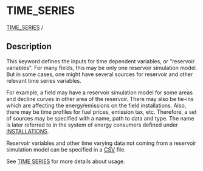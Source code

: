 # TIME_SERIES
 
[TIME_SERIES](TIME_SERIES.md) /

## Description
This keyword defines the inputs for time dependent variables, or "reservoir
variables". For many fields, this may be only one reservoir simulation model. But in some
cases, one might have several sources for reservoir and other relevant time series variables.

For example, a field may have a reservoir simulation model for some areas and decline curves in other area of
the reservoir. There may also be tie-ins which are affecting the energy/emissions on the field
installations. Also, there may be time profiles for fuel prices, emission tax, etc.
Therefore, a set of sources may be specified with a name, path to data and type. The name is
later referred to in the system of energy consumers defined under [INSTALLATIONS](INSTALLATIONS).

Reservoir variables and other time varying data not coming from a reservoir simulation model can
be specified in a [CSV](https://en.wikipedia.org/wiki/Comma-separated_values) file.

See [TIME SERIES](../../modelling/setup/time_series) for more details about usage.
